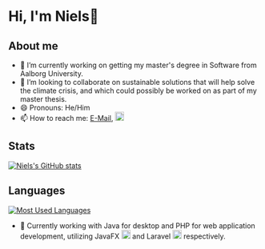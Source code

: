 # Hi, I'm Niels👋

## About me
- 🔭 I’m currently working on getting my master's degree in Software from Aalborg University.
- 👯 I’m looking to collaborate on sustainable solutions that will help solve the climate crisis, and which could possibly be worked on as part of my master thesis.
- 😄 Pronouns: He/Him
- 📫 How to reach me: [E-Mail](nielswps@gmail.com), [<img alt="Niels Vistisen | LinkedIn" width="18px" src="https://cdn.jsdelivr.net/npm/simple-icons@v3/icons/linkedin.svg"/>][linkedin]

## Stats
[![Niels's GitHub stats](https://github-readme-stats.vercel.app/api?username=Nielswps&count_private=true&show_icons=true&hide=stars&hide_rank=true&custom_title=GitHub%20Stats)](https://github.com/anuraghazra/github-readme-stats)

## Languages
[![Most Used Languages](https://github-readme-stats.vercel.app/api/top-langs/?username=Nielswps&langs_count=8&layout=compact)](https://github.com/anuraghazra/github-readme-stats)

- :wrench: Currently working with Java for desktop and PHP for web application development, utilizing JavaFX [<img alt="JavaFX" width="18px" src="https://cdn.jsdelivr.net/npm/simple-icons@v3/icons/java.svg"/>](https://openjfx.io/) and Laravel [<img alt="Laravel" width="18px" src="https://cdn.jsdelivr.net/npm/simple-icons@v3/icons/laravel.svg"/>](https://laravel.com/) respectively.

[linkedin]: https://www.linkedin.com/in/niels-f-s-vistisen-04a718112/

<!--
**Nielswps/Nielswps** is a ✨ _special_ ✨ repository because its `README.md` (this file) appears on your GitHub profile.

Here are some ideas to get you started:

- 🔭 I’m currently working on ...
- 🌱 I’m currently learning ...
- 👯 I’m looking to collaborate on ...
- 🤔 I’m looking for help with ...
- 💬 Ask me about ...
- 📫 How to reach me: ...
- 😄 Pronouns: ...
- ⚡ Fun fact: ...
-->

